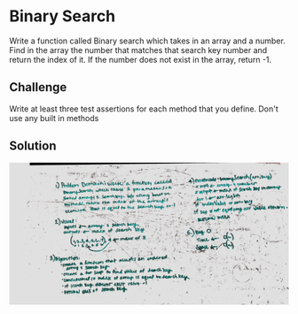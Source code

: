# Binary Search
Write a function called Binary search which takes in an array and a number. Find in the array the number that matches that search key number and return the index of it. If the number does not exist in the array, return -1.

## Challenge
Write at least three test assertions for each method that you define. Don't use any built in methods

## Solution
![Getting Started](../../assets/array_binary.JPG)
